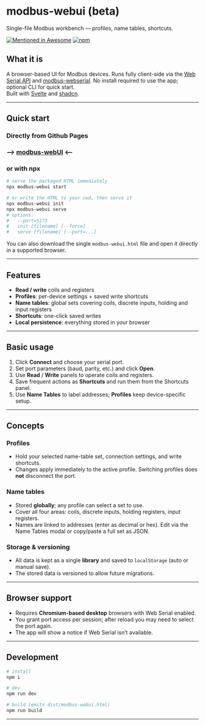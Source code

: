 # modbus-webui (beta)

Single-file Modbus workbench — profiles, name tables, shortcuts.

[![Mentioned in Awesome](https://awesome.re/mentioned-badge.svg)](https://github.com/louisfoster/awesome-web-serial#applications)
[![npm](https://img.shields.io/npm/v/modbus-webui)](https://www.npmjs.com/package/modbus-webui)

## What it is

A browser-based UI for Modbus devices. Runs fully client-side via the [Web Serial API](https://developer.mozilla.org/en-US/docs/Web/API/Web_Serial_API) and [modbus-webserial](https://www.npmjs.com/package/modbus-webserial). No install required to use the app; optional CLI for quick start. \
Built with [Svelte](https://svelte.dev) and [shadcn](https://www.shadcn-svelte.com/). 

---

## Quick start

### Directly from Github Pages
### --> [modbus-webUI](https://anttikotajarvi.github.io/modbus-webui/) <--
### or with npx

```bash
# serve the packaged HTML immediately
npx modbus-webui start

# or write the HTML to your cwd, then serve it
npx modbus-webui init
npx modbus-webui serve
# options:
#   --port=5173
#   init [filename] [--force]
#   serve [filename] [--port=...]
```

You can also download the single `modbus-webui.html` file and open it directly in a supported browser.

---

## Features

* **Read / write** coils and registers
* **Profiles**: per-device settings + saved write shortcuts
* **Name tables**: global sets covering coils, discrete inputs, holding and input registers
* **Shortcuts**: one-click saved writes
* **Local persistence**: everything stored in your browser

---

## Basic usage

1. Click **Connect** and choose your serial port.
2. Set port parameters (baud, parity, etc.) and click **Open**.
3. Use **Read** / **Write** panels to operate coils and registers.
4. Save frequent actions as **Shortcuts** and run them from the Shortcuts panel.
5. Use **Name Tables** to label addresses; **Profiles** keep device-specific setup.

---

## Concepts

### Profiles

* Hold your selected name-table set, connection settings, and write shortcuts.
* Changes apply immediately to the active profile. Switching profiles does **not** disconnect the port.

### Name tables

* Stored **globally**; any profile can select a set to use.
* Cover all four areas: coils, discrete inputs, holding registers, input registers.
* Names are linked to addresses (enter as decimal or hex). Edit via the Name Tables modal or copy/paste a full set as JSON.

### Storage & versioning

* All data is kept as a single **library** and saved to `localStorage` (auto or manual save).
* The stored data is versioned to allow future migrations.

---

## Browser support

* Requires **Chromium-based desktop** browsers with Web Serial enabled.
* You grant port access per session; after reload you may need to select the port again.
* The app will show a notice if Web Serial isn’t available.

---

## Development

```bash
# install
npm i

# dev
npm run dev

# build (emits dist/modbus-webui.html)
npm run build
```

---
